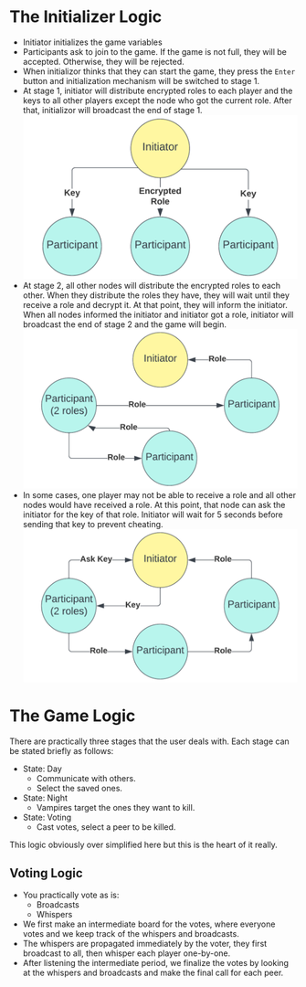 # The Initializer Logic
- Initiator initializes the game variables
- Participants ask to join to the game. If the game is not full, they will be accepted. Otherwise, they will be rejected.
- When initializor thinks that they can start the game, they press the `Enter` button and initialization mechanism will be switched to stage 1.
- At stage 1, initiator will distribute encrypted roles to each player and the keys to all other players except the node who got the current role. After that, initializor will broadcast the end of stage 1.
![stage 1](imgs/stage1.png)
- At stage 2, all other nodes will distribute the encrypted roles to each other. When they distribute the roles they have, they will wait until they receive a role and decrypt it. At that point, they will inform the initiator. When all nodes informed the initiator and initiator got a role, initiator will broadcast the end of stage 2 and the game will begin.
![stage 2](imgs/stage2.png)
- In some cases, one player may not be able to receive a role and all other nodes would have received a role. At this point, that node can ask the initiator for the key of that role. Initiator will wait for 5 seconds before sending that key to prevent cheating.
![exceptional case](imgs/exception.png)


# The Game Logic
There are practically three stages that the user deals with. Each stage can be stated briefly as follows:
- State: Day
    - Communicate with others. 
    - Select the saved ones.
- State: Night
    - Vampires target the ones they want to kill.
- State: Voting
    - Cast votes, select a peer to be killed. 

This logic obviously over simplified here but this is the heart of it really.

## Voting Logic
- You practically vote as is:
    - Broadcasts
    - Whispers
- We first make an intermediate board for the votes, where everyone votes and we keep track of the whispers and broadcasts.
- The whispers are propagated immediately by the voter, they first broadcast to all, then whisper each player one-by-one.
- After listening the intermediate period, we finalize the votes by looking at the whispers and broadcasts and make the final call for each peer.
